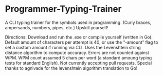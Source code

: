 # Programmer-Typing-Trainer
A CLI typing trainer for the symbols used in programming. (Curly braces, ampersands, numbers, pipes, etc.) Upskill yourself!

Directions: Download and run the .exe or compile yourself (written in Go). Default amount of characters per attempt is 40, or use the "-amount" flag to set a custom amount if running via CLI. Uses the Levenshtein string distance algorithm to compute accuracy. Errors are not counted against WPM. WPM count assumed 5 chars per word (a standard amoung typing tests for standard English). Not currently accepting pull requests.
Special thanks to agnivade for the levenshtein algorithm translation to Go!
